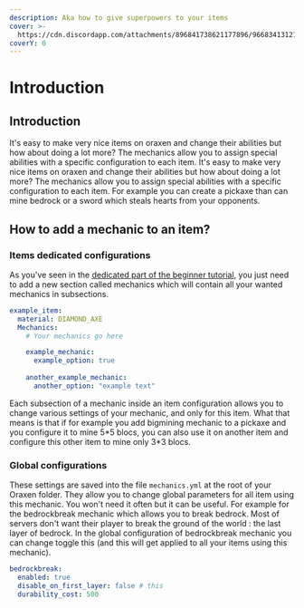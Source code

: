 ```yaml
---
description: Aka how to give superpowers to your items
cover: >-
  https://cdn.discordapp.com/attachments/896841738621177896/966834131214422036/unknown.png
coverY: 0
---
```


# Introduction

## Introduction

It's easy to make very nice items on oraxen and change their abilities but how about doing a lot more? The mechanics allow you to assign special abilities with a specific configuration to each item. It's easy to make very nice items on oraxen and change their abilities but how about doing a lot more? The mechanics allow you to assign special abilities with a specific configuration to each item. For example you can create a pickaxe than can mine bedrock or a sword which steals hearts from your opponents.

## How to add a mechanic to an item?

### Items dedicated configurations

As you've seen in the [dedicated part of the beginner tutorial](../configuration/create-your-first-item.md#4-lets-improve-our-item-with-mechanics), you just need to add a new section called mechanics which will contain all your wanted mechanics in subsections.

```yaml
example_item:
  material: DIAMOND_AXE
  Mechanics:
    # Your mechanics go here

    example_mechanic:
      example_option: true
    
    another_example_mechanic:
      another_option: "example text"
```

Each subsection of a mechanic inside an item configuration allows you to change various settings of your mechanic, and only for this item. What that means is that if for example you add bigmining mechanic to a pickaxe and you configure it to mine 5\*5 blocs, you can also use it on another item and configure this other item to mine only 3\*3 blocs.

### Global configurations

These settings are saved into the file `mechanics.yml` at the root of your Oraxen folder. They allow you to change global parameters for all item using this mechanic. You won't need it often but it can be useful. For example for the bedrockbreak mechanic which allows you to break bedrock. Most of servers don't want their player to break the ground of the world : the last layer of bedrock. In the global configuration of bedrockbreak mechanic you can change toggle this (and this will get applied to all your items using this mechanic).

```yaml
bedrockbreak:
  enabled: true
  disable_on_first_layer: false # this
  durability_cost: 500
```
